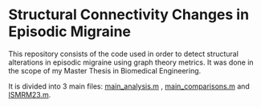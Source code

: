 # Structural Connectivity Changes in Episodic Migraine

This repository consists of the code used in order to detect structural alterations in episodic migraine using graph theory metrics. It was done in the scope of my Master Thesis in Biomedical Engineering.

It is divided into 3 main files: [main_analysis.m](https://github.com/anamatoso/structural-connectivity-migraine/blob/main/matlab_scripts/main_analysis.m) , [main_comparisons.m](https://github.com/anamatoso/structural-connectivity-migraine/blob/main/matlab_scripts/main_comparisons.m) and [ISMRM23.m](https://github.com/anamatoso/structural-connectivity-migraine/blob/main/matlab_scripts/ISMRM23.m).
